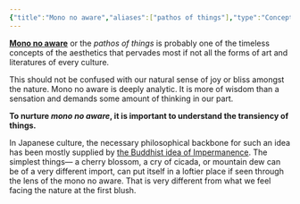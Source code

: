 ```yaml
---
{"title":"Mono no aware","aliases":["pathos of things"],"type":"Concept","dg-note-icon":2,"tags":["concept","concept/aesthetics","concept/literature","concept/art"],"created":"2022-12-28T11:32:51+06:00","updated":"2023-01-20T11:07:23+06:00","dg-publish":true,"permalink":"/entities/concept/aesthetics/mono-no-aware/","dgPassFrontmatter":true,"noteIcon":2}
---
```


**[Mono no aware](https://en.wikipedia.org/wiki/Mono%20no%20aware)** or the *pathos of things* is probably one of the timeless concepts of the aesthetics that pervades most if not all the forms of art and literatures of every culture.

This should not be confused with our natural sense of joy or bliss amongst the nature. Mono no aware is deeply analytic. It is more of wisdom than a sensation and demands some amount of thinking in our part.

**To nurture *mono no aware*, it is important to understand the transiency of things.**

In Japanese culture, the necessary philosophical backbone for such an idea has been mostly supplied by [the Buddhist idea of Impermanence](https://en.wikipedia.org/wiki/Impermanence). The simplest things— a cherry blossom, a cry of cicada, or mountain dew can be of a very different import, can put itself in a loftier place if seen through the lens of the mono no aware. That is very different from what we feel facing the nature at the first blush.